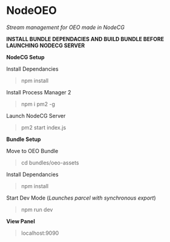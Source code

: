 # NodeOEO

_Stream management for OEO made in NodeCG_

**INSTALL BUNDLE DEPENDACIES AND BUILD BUNDLE BEFORE LAUNCHING NODECG SERVER**

**NodeCG Setup**

Install Dependancies

> npm install

Install Process Manager 2

> npm i pm2 -g

Launch NodeCG Server

> pm2 start index.js

**Bundle Setup**

Move to OEO Bundle

> cd bundles/oeo-assets

Install Dependancies

> npm install

Start Dev Mode (_Launches parcel with synchronous export_)

> npm run dev

**View Panel**

> localhost:9090
